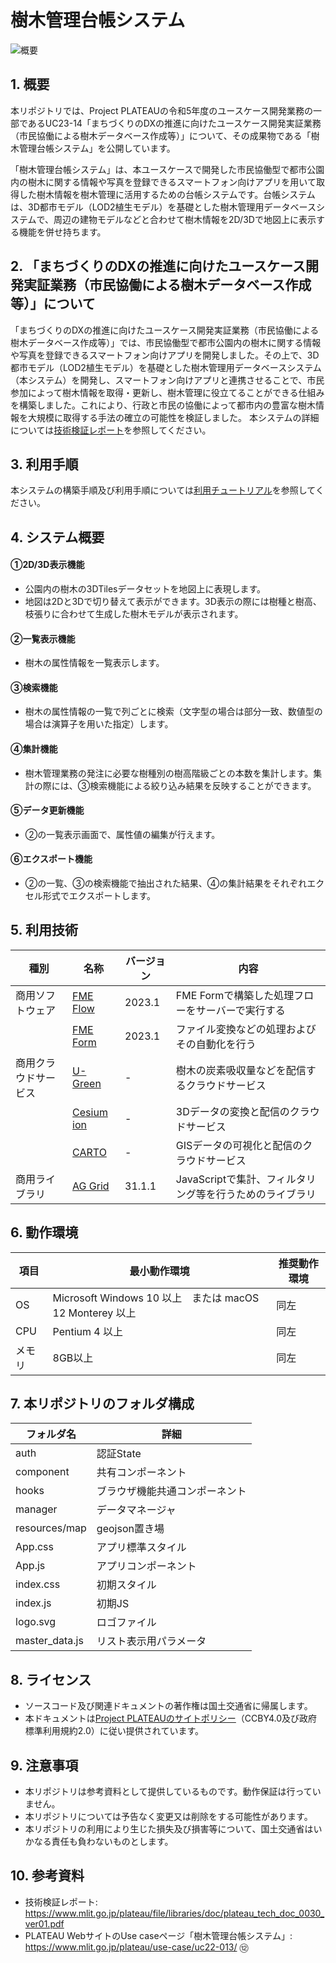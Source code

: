 # 樹木管理台帳システム<!-- OSSの対象物の名称を記載ください。分かりやすさを重視し、できるだけ日本語で命名ください。英語名称の場合は日本語説明を（）書きで併記ください。 -->

![概要](./img/tutorial_001.png) <!-- OSSの対象物のスクリーンショット（画面表示がない場合にはイメージ画像）を貼り付けください -->

## 1. 概要 <!-- 本リポジトリでOSS化しているソフトウェア・ライブラリについて1文で説明を記載ください -->
本リポジトリでは、Project PLATEAUの令和5年度のユースケース開発業務の一部であるUC23-14「まちづくりのDXの推進に向けたユースケース開発実証業務（市民協働による樹木データベース作成等）」について、その成果物である「樹木管理台帳システム」を公開しています。

「樹木管理台帳システム」は、本ユースケースで開発した市民協働型で都市公園内の樹木に関する情報や写真を登録できるスマートフォン向けアプリを用いて取得した樹木情報を樹木管理に活用するための台帳システムです。台帳システムは、3D都市モデル（LOD2植生モデル）を基礎とした樹木管理用データベースシステムで、周辺の建物モデルなどと合わせて樹木情報を2D/3Dで地図上に表示する機能を併せ持ちます。

## 2. 「まちづくりのDXの推進に向けたユースケース開発実証業務（市民協働による樹木データベース作成等）」について <!-- 「」内にユースケース名称を記載ください。本文は以下のサンプルを参考に記載ください。URLはアクセンチュアにて設定しますので、サンプルそのままでOKです。 -->
「まちづくりのDXの推進に向けたユースケース開発実証業務（市民協働による樹木データベース作成等）」では、市民協働型で都市公園内の樹木に関する情報や写真を登録できるスマートフォン向けアプリを開発しました。その上で、3D都市モデル（LOD2植生モデル）を基礎とした樹木管理用データベースシステム（本システム）を開発し、スマートフォン向けアプリと連携させることで、市民参加によって樹木情報を取得・更新し、樹木管理に役立てることができる仕組みを構築しました。これにより、行政と市民の協働によって都市内の豊富な樹木情報を大規模に取得する手法の確立の可能性を検証しました。
本システムの詳細については[技術検証レポート](https://www.mlit.go.jp/plateau/file/libraries/doc/plateau_tech_doc_0030_ver01.pdf)を参照してください。

## 3. 利用手順 <!-- 下記の通り、GitHub Pagesへリンクを記載ください。URLはアクセンチュアにて設定しますので、サンプルそのままでOKです。 -->
本システムの構築手順及び利用手順については[利用チュートリアル](https://r5-plateau-acn.github.io/SolarPotential/)を参照してください。

## 4. システム概要 <!-- OSS化対象のシステムが有する機能を記載ください。 -->

#### ①2D/3D表示機能
- 公園内の樹木の3DTilesデータセットを地図上に表現します。
- 地図は2Dと3Dで切り替えて表示ができます。3D表示の際には樹種と樹高、枝張りに合わせて生成した樹木モデルが表示されます。

#### ②一覧表示機能
- 樹木の属性情報を一覧表示します。

#### ③検索機能
- 樹木の属性情報の一覧で列ごとに検索（文字型の場合は部分一致、数値型の場合は演算子を用いた指定）します。

#### ④集計機能　
- 樹木管理業務の発注に必要な樹種別の樹高階級ごとの本数を集計します。集計の際には、③検索機能による絞り込み結果を反映することができます。

#### ⑤データ更新機能　
- ②の一覧表示画面で、属性値の編集が行えます。

#### ⑥エクスポート機能
- ②の一覧、③の検索機能で抽出された結果、④の集計結果をそれぞれエクセル形式でエクスポートします。


## 5. 利用技術

| 種別              | 名称   | バージョン | 内容 |
| ----------------- | --------|-------------|-----------------------------|
| 商用ソフトウェア       | [FME Flow](https://safe.com/) | 2023.1 | FME Formで構築した処理フローをサーバーで実行する |
|        | [FME Form](https://safe.com/) | 2023.1 | ファイル変換などの処理およびその自動化を行う |
| 商用クラウドサービス  | [U-Green](https://greeninfrastructure.jp/u-green/) | - | 樹木の炭素吸収量などを配信するクラウドサービス |
|        | [Cesium ion](https://cesium.com/platform/cesium-ion/) | - | 3Dデータの変換と配信のクラウドサービス |
|        | [CARTO](https://carto.com/) | - | GISデータの可視化と配信のクラウドサービス |
|  商用ライブラリ   | [AG Grid](https://ag-grid.com/) | 31.1.1 | JavaScriptで集計、フィルタリング等を行うためのライブラリ |

## 6. 動作環境 <!-- 動作環境についての仕様を記載ください。 -->
| 項目               | 最小動作環境                                                                                                                                                                                                                                                                                                                                    | 推奨動作環境                   | 
| ------------------ | ----------------------------------------------------------------------------------------------------------------------------------------------------------------------------------------------------------------------------------------------------------------------------------------------------------------------------------------------- | ------------------------------ | 
| OS                 | Microsoft Windows 10 以上　または macOS 12 Monterey 以上                                                                                                                                                                                                                                                                                                                  |  同左 | 
| CPU                | Pentium 4 以上                                                                                                                                                                                                                                                                                                                               | 同左              | 
| メモリ             | 8GB以上                                                                                                                                                                                                                                                                                                                                         | 同左                        |                  | 


## 7. 本リポジトリのフォルダ構成 <!-- 本GitHub上のソースファイルの構成を記載ください。 -->
| フォルダ名               | 詳細               | 
| ------------- | ------------ | 
| auth | 認証State                                                                                                                                                                                                                                                                                                                  |  
| component  | 共有コンポーネント                                                                                                                                                                                                                                                                                                                           | 
| hooks  | ブラウザ機能共通コンポーネント                                                                                                                                                                                                                                                                                                                             | 
| manager  | データマネージャ                                                                                                                                                                                                                                                                                                                              | 
| resources/map  | geojson置き場                                                                                                                                                                                                                                                                                                                              | 
| App.css   | アプリ標準スタイル                                                                                                                                                                                                                                                                                                                              | 
| App.js  | アプリコンポーネント                                                                                                                                                                                                                                                                                                                              | 
| index.css  |  初期スタイル                                                                                                                                                                                                                                                                                                                             | 
| index.js  |  初期JS                                                                                                                                                                                                                                                                                                                             | 
| logo.svg  | ロゴファイル                                                                                                                                                                                                                                                                                                                              | 
| master_data.js  | リスト表示用パラメータ                                                                                                                                                                                                                                                                                                                              | 





## 8. ライセンス <!-- 変更せず、そのまま使うこと。 -->

- ソースコード及び関連ドキュメントの著作権は国土交通省に帰属します。
- 本ドキュメントは[Project PLATEAUのサイトポリシー](https://www.mlit.go.jp/plateau/site-policy/)（CCBY4.0及び政府標準利用規約2.0）に従い提供されています。

## 9. 注意事項 <!-- 変更せず、そのまま使うこと。 -->

- 本リポジトリは参考資料として提供しているものです。動作保証は行っていません。
- 本リポジトリについては予告なく変更又は削除をする可能性があります。
- 本リポジトリの利用により生じた損失及び損害等について、国土交通省はいかなる責任も負わないものとします。

## 10. 参考資料 <!-- 技術検証レポートのURLはアクセンチュアにて記載します。 -->
- 技術検証レポート: https://www.mlit.go.jp/plateau/file/libraries/doc/plateau_tech_doc_0030_ver01.pdf
- PLATEAU WebサイトのUse caseページ「樹木管理台帳システム」: https://www.mlit.go.jp/plateau/use-case/uc22-013/
⑫
